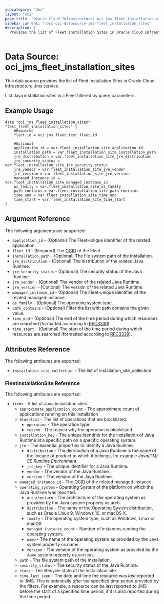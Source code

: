 ```yaml
---
subcategory: "Jms"
layout: "oci"
page_title: "Oracle Cloud Infrastructure: oci_jms_fleet_installation_sites"
sidebar_current: "docs-oci-datasource-jms-fleet_installation_sites"
description: |-
  Provides the list of Fleet Installation Sites in Oracle Cloud Infrastructure Jms service
---
```


# Data Source: oci_jms_fleet_installation_sites
This data source provides the list of Fleet Installation Sites in Oracle Cloud Infrastructure Jms service.

List Java installation sites in a Fleet filtered by query parameters.

## Example Usage

```hcl
data "oci_jms_fleet_installation_sites" "test_fleet_installation_sites" {
	#Required
	fleet_id = oci_jms_fleet.test_fleet.id

	#Optional
	application_id = var.fleet_installation_site_application_id
	installation_path = var.fleet_installation_site_installation_path
	jre_distribution = var.fleet_installation_site_jre_distribution
	jre_security_status = var.fleet_installation_site_jre_security_status
	jre_vendor = var.fleet_installation_site_jre_vendor
	jre_version = var.fleet_installation_site_jre_version
	managed_instance_id = var.fleet_installation_site_managed_instance_id
	os_family = var.fleet_installation_site_os_family
	path_contains = var.fleet_installation_site_path_contains
	time_end = var.fleet_installation_site_time_end
	time_start = var.fleet_installation_site_time_start
}
```

## Argument Reference

The following arguments are supported:

* `application_id` - (Optional) The Fleet-unique identifier of the related application.
* `fleet_id` - (Required) The [OCID](https://docs.cloud.oracle.com/iaas/Content/General/Concepts/identifiers.htm) of the Fleet.
* `installation_path` - (Optional) The file system path of the installation.
* `jre_distribution` - (Optional) The distribution of the related Java Runtime.
* `jre_security_status` - (Optional) The security status of the Java Runtime.
* `jre_vendor` - (Optional) The vendor of the related Java Runtime.
* `jre_version` - (Optional) The version of the related Java Runtime.
* `managed_instance_id` - (Optional) The Fleet-unique identifier of the related managed instance.
* `os_family` - (Optional) The operating system type.
* `path_contains` - (Optional) Filter the list with path contains the given value. 
* `time_end` - (Optional) The end of the time period during which resources are searched (formatted according to [RFC3339](https://datatracker.ietf.org/doc/html/rfc3339)).
* `time_start` - (Optional) The start of the time period during which resources are searched (formatted according to [RFC3339](https://datatracker.ietf.org/doc/html/rfc3339)).


## Attributes Reference

The following attributes are exported:

* `installation_site_collection` - The list of installation_site_collection.

### FleetInstallationSite Reference

The following attributes are exported:

* `items` - A list of Java installation sites.
	* `approximate_application_count` - The approximate count of applications running on this installation
	* `blocklist` - The list of operations that are blocklisted.
		* `operation` - The operation type.
		* `reason` - The reason why the operation is blocklisted.
	* `installation_key` - The unique identifier for the installation of Java Runtime at a specific path on a specific operating system.
	* `jre` - The essential properties to identify a Java Runtime.
		* `distribution` - The distribution of a Java Runtime is the name of the lineage of product to which it belongs, for example _Java(TM) SE Runtime Environment_.
		* `jre_key` - The unique identifier for a Java Runtime.
		* `vendor` - The vendor of the Java Runtime.
		* `version` - The version of the Java Runtime.
	* `managed_instance_id` - The [OCID](https://docs.cloud.oracle.com/iaas/Content/General/Concepts/identifiers.htm) of the related managed instance. 
	* `operating_system` - Operating System of the platform on which the Java Runtime was reported. 
		* `architecture` - The architecture of the operating system as provided by the Java system property os.arch.
		* `distribution` - The name of the Operating System distribution, such as Oracle Linux 9, Windows 10, or macOS X.
		* `family` - The operating system type, such as Windows, Linux or macOS
		* `managed_instance_count` - Number of instances running the operating system.
		* `name` - The name of the operating system as provided by the Java system property os.name.
		* `version` - The version of the operating system as provided by the Java system property os.version.
	* `path` - The file system path of the installation.
	* `security_status` - The security status of the Java Runtime.
	* `state` - The lifecycle state of the installation site.
	* `time_last_seen` - The date and time the resource was _last_ reported to JMS. This is potentially _after_ the specified time period provided by the filters. For example, a resource can be last reported to JMS before the start of a specified time period, if it is also reported during the time period. 

